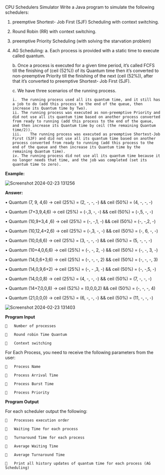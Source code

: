 CPU Schedulers Simulator
Write a Java program to simulate the following schedulers:

1.	preemptive Shortest- Job First (SJF) Scheduling with context switching.
2.	Round Robin (RR) with context switching.
3.	preemptive Priority Scheduling (with solving the starvation problem)
4.	AG Scheduling:
    a.	Each process is provided with a static time to execute called quantum.
  	
    b.	Once a process is executed for a given time period, it’s called FCFS till the finishing of (ceil (52%)) of its Quantum time then it’s converted to non-preemptive Priority till the finishing of the next (ceil (52%)), after that it’s converted to preemptive Shortest- Job First (SJF).
  	 
    c.	We have three scenarios of the running process.

        i.	The running process used all its quantum time, and it still has a job to do (add this process to the end of the queue, then increase its Quantum time by Two).  
        ii.	The running process was executed as non-preemptive Priority and
        did not use all its quantum time based on another process converted from ready to running (add this process to the end of the queue, and then increase its Quantum time by ceil (the remaining Quantum time/2)). 
        iii.	The running process was executed as preemptive Shortest-Job First (SJF) and did not use all its quantum time based on another process converted from ready to running (add this process to the end of the queue and then increase its Quantum time by the remaining Quantum time).   
        iv.	The running process did not use all its quantum time because it no longer needs that time, and the job was completed (set its quantum time to zero).
         


**Example:**


![Screenshot 2024-02-23 131256](https://github.com/AbdulrahmanElshafie/CPU-Schedulers-Simulator/assets/101133020/e9538ef4-3d59-45d3-8378-5999ebb8ebd7)

**Answer:**

•	Quantum (7, 9, 4,6) -> ceil (25%) = (2, -, -, -) && ceil (50%) = (4, -, -, -)

•	Quantum (7+3,9,4,6) -> ceil (25%) = (-,3, -, -) && ceil (50%) = (-,5, -, -)

•	Quantum (10,9+3,4 ,6) -> ceil (25%) = (-, -,1, -) && ceil (50%) = (-, -,2, -)

•	Quantum (10,12,4+2,6) -> ceil (25%) = (-,3, -, -) && ceil (50%) = (-, 6, -, -)

•	Quantum (10,0,6,6) -> ceil (25%) = (3, -, -, -) && ceil (50%) = (5, -, -, -)

•	Quantum (10+4,0,6,6) -> ceil (25%) = (-, -, 2, -) && ceil (50%) = (-, -, 3, -)

•	Quantum (14,0,6+3,6) -> ceil (25%) = (-, -, -, 2) && ceil (50%) = (-, -, -, 3)

•	Quantum (14,0,9,6+2) -> ceil (25%) = (-, - ,3, -) && ceil (50%) = (-, -,5, -)

•	Quantum (14,0,0,8) -> ceil (25%) = (4, -, -, -) && ceil (50%) = (7, -, -, -)

•	Quantum (14+7,0,0,8) -> ceil (52%) = (0,0,0,2) && ceil (50%) = (-, -, -, 4)

•	Quantum (21,0,0,0) -> ceil (25%) = (6, -, -, -) && ceil (50%) = (11, -, -, -)
 

![Screenshot 2024-02-23 131403](https://github.com/AbdulrahmanElshafie/CPU-Schedulers-Simulator/assets/101133020/0873dfde-5af0-47ce-b086-52b40c016e26)

**Program Input**

    	Number of processes
    
    	Round robin Time Quantum
    
    	Context switching

For Each Process, you need to receive the following parameters from the user:

    	Process Name
    
    	Process Arrival Time
    
    	Process Burst Time
    
    	Process Priority


**Program Output**

For each scheduler output the following:

    	Processes execution order
    
    	Waiting Time for each process
    
    	Turnaround Time for each process
    
    	Average Waiting Time
    
    	Average Turnaround Time
    
    	Print all history updates of quantum time for each process (AG Scheduling)

